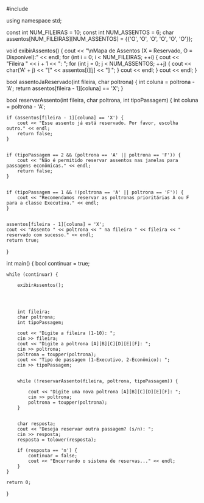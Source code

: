 #include <iostream>

using namespace std;

const int NUM_FILEIRAS = 10;
const int NUM_ASSENTOS = 6;
char assentos[NUM_FILEIRAS][NUM_ASSENTOS] = {{'O', 'O', 'O', 'O', 'O', 'O'}};  


void exibirAssentos() {
    cout << "\nMapa de Assentos (X = Reservado, O = Disponível):" << endl;
    for (int i = 0; i < NUM_FILEIRAS; ++i) {
        cout << "Fileira " << i + 1 << ": ";
        for (int j = 0; j < NUM_ASSENTOS; ++j) {
            cout << char('A' + j) << "[" << assentos[i][j] << "] ";
        }
        cout << endl;
    }
    cout << endl;
}


bool assentoJaReservado(int fileira, char poltrona) {
    int coluna = poltrona - 'A';
    return assentos[fileira - 1][coluna] == 'X';
}


bool reservarAssento(int fileira, char poltrona, int tipoPassagem) {
    int coluna = poltrona - 'A';

  
    if (assentos[fileira - 1][coluna] == 'X') {
        cout << "Esse assento já está reservado. Por favor, escolha outro." << endl;
        return false;
    }


    if (tipoPassagem == 2 && (poltrona == 'A' || poltrona == 'F')) {
        cout << "Não é permitido reservar assentos nas janelas para passagens econômicas." << endl;
        return false;
    }

 
    if (tipoPassagem == 1 && !(poltrona == 'A' || poltrona == 'F')) {
        cout << "Recomendamos reservar as poltronas prioritárias A ou F para a classe Executiva." << endl;
    }

 
    assentos[fileira - 1][coluna] = 'X';
    cout << "Assento " << poltrona << " na fileira " << fileira << " reservado com sucesso." << endl;
    return true;
}

int main() {
    bool continuar = true;

    while (continuar) {
        
        exibirAssentos();

       
       

        int fileira;
        char poltrona;
        int tipoPassagem;

        cout << "Digite a fileira (1-10): ";
        cin >> fileira;
        cout << "Digite a poltrona [A][B][C][D][E][F]: ";
        cin >> poltrona;
        poltrona = toupper(poltrona);  
        cout << "Tipo de passagem (1-Executivo, 2-Econômico): ";
        cin >> tipoPassagem;

        
        while (!reservarAssento(fileira, poltrona, tipoPassagem)) {
            
            cout << "Digite uma nova poltrona [A][B][C][D][E][F]: ";
            cin >> poltrona;
            poltrona = toupper(poltrona);  
        }

        
        char resposta;
        cout << "Deseja reservar outra passagem? (s/n): ";
        cin >> resposta;
        resposta = tolower(resposta); 

        if (resposta == 'n') {
            continuar = false;
            cout << "Encerrando o sistema de reservas..." << endl;
        }
    }

    return 0;
}
